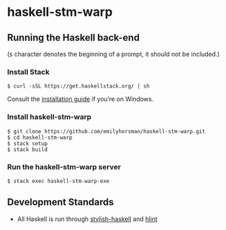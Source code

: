 # haskell-stm-warp

## Running the Haskell back-end

(`$` character denotes the beginning of a prompt, it should not be included.)

### Install Stack

```
$ curl -sSL https://get.haskellstack.org/ | sh
```

Consult the [installation guide](https://docs.haskellstack.org/en/stable/README/#how-to-install) if you’re on Windows.

### Install haskell-stm-warp

```
$ git clone https://github.com/emilyhorsman/haskell-stm-warp.git
$ cd haskell-stm-warp
$ stack setup
$ stack build
```

### Run the haskell-stm-warp server

```
$ stack exec haskell-stm-warp-exe
```

## Development Standards

* All Haskell is run through [stylish-haskell](https://github.com/jaspervdj/stylish-haskell) and [hlint](https://hackage.haskell.org/package/hlint)
